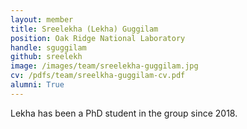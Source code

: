 ```yaml
---
layout: member
title: Sreelekha (Lekha) Guggilam 
position: Oak Ridge National Laboratory 
handle: sguggilam
github: sreelekh 
image: /images/team/sreelekha-guggilam.jpg
cv: /pdfs/team/sreelkha-guggilam-cv.pdf
alumni: True 
---
```


Lekha has been a PhD student in the group since 2018.
